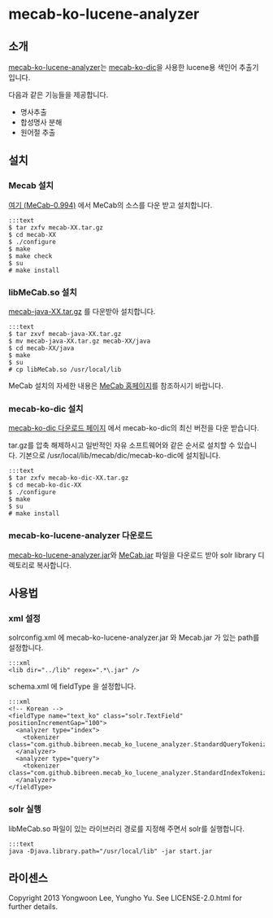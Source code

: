 # mecab-ko-lucene-analyzer

## 소개

[mecab-ko-lucene-analyzer](https://github.com/bibreen/mecab-ko-lucene-analyzer)는 [mecab-ko-dic](https://bitbucket.org/bibreen/mecab-ko-dic/src)을 사용한 lucene용 색인어 추출기 입니다.

다음과 같은 기능들을 제공합니다.
- 명사추출
- 합성명사 분해
- 원어절 추출

## 설치

### Mecab 설치

[여기 (MeCab-0.994)](http://code.google.com/p/mecab/downloads/detail?name=mecab-0.994.tar.gz&can=1&q=) 에서 MeCab의 소스를 다운 받고 설치합니다.

    :::text
    $ tar zxfv mecab-XX.tar.gz
    $ cd mecab-XX
    $ ./configure 
    $ make
    $ make check
    $ su
    # make install

### libMeCab.so 설치

[mecab-java-XX.tar.gz](http://code.google.com/p/mecab/downloads/list) 를 다운받아 설치합니다.

    :::text
    $ tar zxvf mecab-java-XX.tar.gz
    $ mv mecab-java-XX.tar.gz mecab-XX/java
    $ cd mecab-XX/java
    $ make
    $ su
    # cp libMeCab.so /usr/local/lib

MeCab 설치의 자세한 내용은 [MeCab 홈페이지](http://mecab.googlecode.com/svn/trunk/mecab/doc/index.html)를 참조하시기 바랍니다.

### mecab-ko-dic 설치

[mecab-ko-dic 다운로드 페이지](https://bitbucket.org/bibreen/mecab-ko-dic/downloads) 에서 mecab-ko-dic의 최신 버전을 다운 받습니다.

tar.gz를 압축 해제하시고 일반적인 자유 소프트웨어와 같은 순서로 설치할 수 있습니다.
기본으로 /usr/local/lib/mecab/dic/mecab-ko-dic에 설치됩니다.

    :::text
    $ tar zxfv mecab-ko-dic-XX.tar.gz
    $ cd mecab-ko-dic-XX
    $ ./configure 
    $ make
    $ su
    # make install

### mecab-ko-lucene-analyzer 다운로드

[mecab-ko-lucene-analyzer.jar](https://github.com/bibreen/mecab-ko-lucene-analyzer/downloads)와 [MeCab.jar](https://github.com/bibreen/mecab-ko-lucene-analyzer/blob/master/lib/MeCab.jar) 파일을 다운로드 받아 solr library 디렉토리로 복사합니다.

## 사용법

### xml 설정
solrconfig.xml 에 mecab-ko-lucene-analyzer.jar 와 Mecab.jar 가 있는 path를 설정합니다.

    :::xml
    <lib dir="../lib" regex=".*\.jar" />

schema.xml 에 fieldType 을 설정합니다.

    :::xml
    <!-- Korean -->
    <fieldType name="text_ko" class="solr.TextField" positionIncrementGap="100">
      <analyzer type="index">
        <tokenizer class="com.github.bibreen.mecab_ko_lucene_analyzer.StandardQueryTokenizerFactory"/>
      </analyzer>
      <analyzer type="query">
        <tokenizer class="com.github.bibreen.mecab_ko_lucene_analyzer.StandardIndexTokenizerFactory"/>
      </analyzer>
    </fieldType>

### solr 실행
libMeCab.so 파일이 있는 라이브러리 경로를 지정해 주면서 solr를 실행합니다.

    :::text
    java -Djava.library.path="/usr/local/lib" -jar start.jar

## 라이센스
Copyright 2013 Yongwoon Lee, Yungho Yu. See LICENSE-2.0.html for further details.

